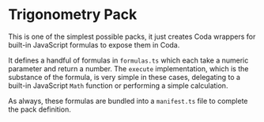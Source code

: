 # Trigonometry Pack

This is one of the simplest possible packs, it just creates Coda wrappers for built-in
JavaScript formulas to expose them in Coda.

It defines a handful of formulas in `formulas.ts` which each take a numeric parameter and return a number.
The `execute` implementation, which is the substance of the formula, is very simple in these cases,
delegating to a built-in JavaScript `Math` function or performing a simple calculation.

As always, these formulas are bundled into a `manifest.ts` file to complete the pack definition.
